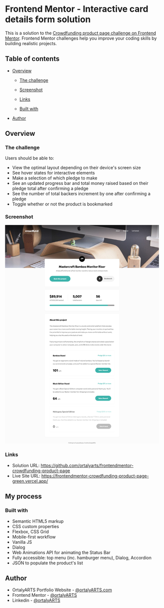 # Frontend Mentor - Interactive card details form solution

This is a solution to the [Crowdfunding product page challenge on Frontend Mentor](https://www.frontendmentor.io/challenges/crowdfunding-product-page-7uvcZe7ZR). Frontend Mentor challenges help you improve your coding skills by building realistic projects. 

## Table of contents

- [Overview](#overview)
  - [The challenge](#the-challenge)
  - [Screenshot](#screenshot)
  - [Links](#links)

  - [Built with](#built-with)

- [Author](#author)


## Overview

### The challenge

Users should be able to:

- View the optimal layout depending on their device's screen size
- See hover states for interactive elements
- Make a selection of which pledge to make
- See an updated progress bar and total money raised based on their pledge total after confirming a pledge
- See the number of total backers increment by one after confirming a pledge
- Toggle whether or not the product is bookmarked

### Screenshot

![](./images/screenshot.png)



### Links

- Solution URL: https://github.com/ortalyarts/frontendmentor-crowdfunding-product-page
- Live Site URL: https://frontendmentor-crowdfunding-product-page-green.vercel.app/

## My process

### Built with

- Semantic HTML5 markup
- CSS custom properties
- Flexbox, CSS Grid
- Mobile-first workflow
- Vanilla JS
- Dialog
- Web Animations API for animating the Status Bar
- Fully accessible: top menu (inc. hamburger menu), Dialog, Accordion
- JSON to populate the product's list


## Author

- OrtalyARTS Portfolio Website - [@ortalyARTS.com](https://ortaly.com/)
- Frontend Mentor - [@ortalyARTS](https://www.frontendmentor.io/profile/ortalyARTS)
- Linkedin - [@ortalyARTS](www.linkedin.com/in/ortalyarts) 



